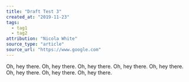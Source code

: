 ```yaml
---
title: "Draft Test 3"
created_at: "2019-11-23"
tags:
  - tag1
  - tag2
attribution: "Nicola White"
source_type: "article"
source_url: "https://www.google.com"
---
```


Oh, hey there. Oh, hey there. Oh, hey there. Oh, hey there. Oh, hey there. Oh, hey there. Oh, hey there. Oh, hey there.
